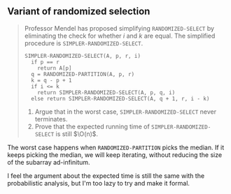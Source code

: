 ## Variant of randomized selection

> Professor Mendel has proposed simplifying `RANDOMIZED-SELECT` by eliminating
> the check for whether $i$ and $k$ are equal. The simplified procedure is
> `SIMPLER-RANDOMIZED-SELECT`.
>
>     SIMPLER-RANDOMIZED-SELECT(A, p, r, i)
>       if p == r
>         return A[p]
>       q = RANDOMIZED-PARTITION(A, p, r)
>       k = q - p + 1
>       if i <= k
>         return SIMPLER-RANDOMIZED-SELECT(A, p, q, i)
>       else return SIMPLER-RANDOMIZED-SELECT(A, q + 1, r, i - k)
>
> 1. Argue that in the worst case, `SIMPLER-RANDOMIZED-SELECT` never terminates.
> 2. Prove that the expected running time of `SIMPLER-RANDOMIZED-SELECT` is
>    still $\O(n)$.

The worst case happens when `RANDOMIZED-PARTITION` picks the median. If it keeps
picking the median, we will keep iterating, without reducing the size of the
subarray ad-infinitum.

I feel the argument about the expected time is still the same with the
probabilistic analysis, but I'm too lazy to try and make it formal.
